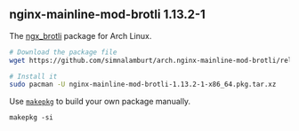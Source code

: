 nginx-mainline-mod-brotli 1.13.2-1
--------

The [ngx_brotli] package for Arch Linux.

```bash
# Download the package file
wget https://github.com/simnalamburt/arch.nginx-mainline-mod-brotli/releases/download/v1.13.2-1/nginx-mainline-mod-brotli-1.13.2-1-x86_64.pkg.tar.xz

# Install it
sudo pacman -U nginx-mainline-mod-brotli-1.13.2-1-x86_64.pkg.tar.xz
```

Use [`makepkg`](https://www.archlinux.org/pacman/makepkg.8.html) to build your
own package manually.

```
makepkg -si
```

[ngx_brotli]: https://github.com/google/ngx_brotli
